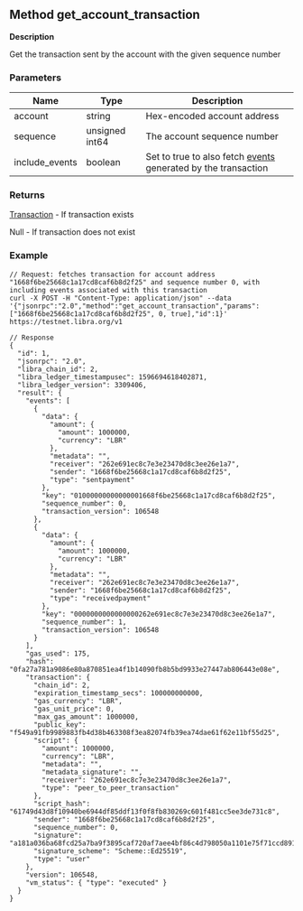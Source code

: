 ## Method get_account_transaction

**Description**

Get the transaction sent by the account with the given sequence number


### Parameters

| Name           | Type           | Description                                                   |
|----------------|----------------|---------------------------------------------------------------|
| account        | string         | Hex-encoded account address                                   |
| sequence       | unsigned int64 | The account sequence number                                   |
| include_events | boolean        | Set to true to also fetch [events](type_event.md) generated by the transaction |

### Returns

[Transaction](type_transaction.md) - If transaction exists

Null - If transaction does not exist


### Example


```
// Request: fetches transaction for account address "1668f6be25668c1a17cd8caf6b8d2f25" and sequence number 0, with including events associated with this transaction
curl -X POST -H "Content-Type: application/json" --data '{"jsonrpc":"2.0","method":"get_account_transaction","params":["1668f6be25668c1a17cd8caf6b8d2f25", 0, true],"id":1}' https://testnet.libra.org/v1

// Response
{
  "id": 1,
  "jsonrpc": "2.0",
  "libra_chain_id": 2,
  "libra_ledger_timestampusec": 1596694618402871,
  "libra_ledger_version": 3309406,
  "result": {
    "events": [
      {
        "data": {
          "amount": {
            "amount": 1000000,
            "currency": "LBR"
          },
          "metadata": "",
          "receiver": "262e691ec8c7e3e23470d8c3ee26e1a7",
          "sender": "1668f6be25668c1a17cd8caf6b8d2f25",
          "type": "sentpayment"
        },
        "key": "01000000000000001668f6be25668c1a17cd8caf6b8d2f25",
        "sequence_number": 0,
        "transaction_version": 106548
      },
      {
        "data": {
          "amount": {
            "amount": 1000000,
            "currency": "LBR"
          },
          "metadata": "",
          "receiver": "262e691ec8c7e3e23470d8c3ee26e1a7",
          "sender": "1668f6be25668c1a17cd8caf6b8d2f25",
          "type": "receivedpayment"
        },
        "key": "0000000000000000262e691ec8c7e3e23470d8c3ee26e1a7",
        "sequence_number": 1,
        "transaction_version": 106548
      }
    ],
    "gas_used": 175,
    "hash": "0fa27a781a9086e80a870851ea4f1b14090fb8b5bd9933e27447ab806443e08e",
    "transaction": {
      "chain_id": 2,
      "expiration_timestamp_secs": 100000000000,
      "gas_currency": "LBR",
      "gas_unit_price": 0,
      "max_gas_amount": 1000000,
      "public_key": "f549a91fb9989883fb4d38b463308f3ea82074fb39ea74dae61f62e11bf55d25",
      "script": {
        "amount": 1000000,
        "currency": "LBR",
        "metadata": "",
        "metadata_signature": "",
        "receiver": "262e691ec8c7e3e23470d8c3ee26e1a7",
        "type": "peer_to_peer_transaction"
      },
      "script_hash": "61749d43d8f10940be6944df85ddf13f0f8fb830269c601f481cc5ee3de731c8",
      "sender": "1668f6be25668c1a17cd8caf6b8d2f25",
      "sequence_number": 0,
      "signature": "a181a036ba68fcd25a7ba9f3895caf720af7aee4bf86c4d798050a1101e75f71ccd891158c8fa0bf349bbb66fb0ba50b29b6fb29822dc04071aff831735e6402",
      "signature_scheme": "Scheme::Ed25519",
      "type": "user"
    },
    "version": 106548,
    "vm_status": { "type": "executed" }
  }
}

```
